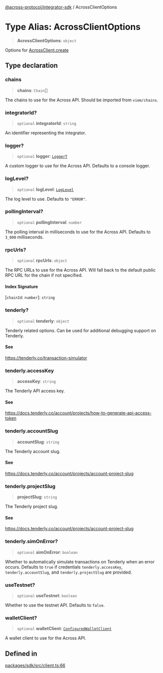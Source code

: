 [@across-protocol/integrator-sdk](../README.md) / AcrossClientOptions

# Type Alias: AcrossClientOptions

> **AcrossClientOptions**: `object`

Options for [AcrossClient.create](../classes/AcrossClient.md#create)

## Type declaration

### chains

> **chains**: `Chain`[]

The chains to use for the Across API. Should be imported from `viem/chains`.

### integratorId?

> `optional` **integratorId**: `string`

An identifier representing the integrator.

### logger?

> `optional` **logger**: [`LoggerT`](LoggerT.md)

A custom logger to use for the Across API. Defaults to a console logger.

### logLevel?

> `optional` **logLevel**: [`LogLevel`](LogLevel.md)

The log level to use. Defaults to `"ERROR"`.

### pollingInterval?

> `optional` **pollingInterval**: `number`

The polling interval in milliseconds to use for the Across API.
Defaults to `3_000` milliseconds.

### rpcUrls?

> `optional` **rpcUrls**: `object`

The RPC URLs to use for the Across API. Will fall back to the default public RPC URL
for the chain if not specified.

#### Index Signature

 \[`chainId`: `number`\]: `string`

### tenderly?

> `optional` **tenderly**: `object`

Tenderly related options. Can be used for additional debugging support on Tenderly.

#### See

https://tenderly.co/transaction-simulator

### tenderly.accessKey

> **accessKey**: `string`

The Tenderly API access key.

#### See

https://docs.tenderly.co/account/projects/how-to-generate-api-access-token

### tenderly.accountSlug

> **accountSlug**: `string`

The Tenderly account slug.

#### See

https://docs.tenderly.co/account/projects/account-project-slug

### tenderly.projectSlug

> **projectSlug**: `string`

The Tenderly project slug.

#### See

https://docs.tenderly.co/account/projects/account-project-slug

### tenderly.simOnError?

> `optional` **simOnError**: `boolean`

Whether to automatically simulate transactions on Tenderly when an error occurs.
Defaults to `true` if credentials `tenderly.accessKey`, `tenderly.accountSlug`,
and `tenderly.projectSlug` are provided.

### useTestnet?

> `optional` **useTestnet**: `boolean`

Whether to use the testnet API. Defaults to `false`.

### walletClient?

> `optional` **walletClient**: [`ConfiguredWalletClient`](ConfiguredWalletClient.md)

A wallet client to use for the Across API.

## Defined in

[packages/sdk/src/client.ts:66](https://github.com/across-protocol/toolkit/blob/291e746cb19cfa8d76835b72ba70acec1a2f9971/packages/sdk/src/client.ts#L66)
